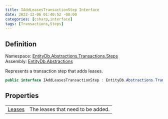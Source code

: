 ```yaml
---
title: IAddLeasesTransactionStep Interface
date: 2022-12-06 01:40:52 -08:00
categories: [csharp,interface]
tags: [Transactions,Steps]
---
```


## Definition
Namespace: <a href='/posts/csharp.namespace.entitydb.abstractions.transactions.steps/'>EntityDb.Abstractions.Transactions.Steps</a><br />
Assembly: <a href='/posts/csharp.assembly.entitydb.abstractions/'>EntityDb.Abstractions</a><br />

Represents a transaction step that adds leases.

```cs
public interface IAddLeasesTransactionStep : EntityDb.Abstractions.Transactions.Steps.ITransactionStep
```
## Properties
<table><tr><td><!--/posts/csharp.notimplemented.entitydb.abstractions.transactions.steps.iaddleasestransactionstep.leases/--><a href='#'>Leases</a></td><td>
The leases that need to be added.
</td></tr></table>
